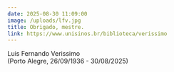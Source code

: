 ```yaml
---
date: 2025-08-30 11:09:00
image: /uploads/lfv.jpg
title: Obrigado, mestre.
link: https://www.unisinos.br/biblioteca/verissimo
---
```

Luis Fernando Verissimo\
(Porto Alegre, 26/09/1936 - 30/08/2025)
